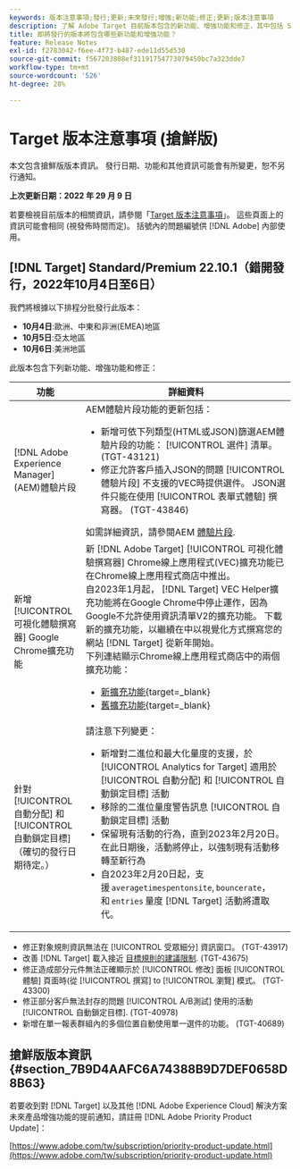 ```yaml
---
keywords: 版本注意事項;發行;更新;未來發行;增強;新功能;修正;更新;版本注意事項
description: 了解 Adobe Target 目前版本包含的新功能、增強功能和修正，其中包括 SDK、API 和 JavaScript 程式庫。
title: 即將發行的版本將包含哪些新功能和增強功能？
feature: Release Notes
exl-id: f2783042-f6ee-4f73-b487-ede11d55d530
source-git-commit: f567203808ef31191754773079450bc7a323dde7
workflow-type: tm+mt
source-wordcount: '526'
ht-degree: 28%

---
```


# Target 版本注意事項 (搶鮮版)

本文包含搶鮮版版本資訊。 發行日期、功能和其他資訊可能會有所變更，恕不另行通知。

**上次更新日期：2022 年 29 月 9 日**

若要檢視目前版本的相關資訊，請參閱「[Target 版本注意事項](release-notes.md)」。 這些頁面上的資訊可能會相同 (視發佈時間而定)。 括號內的問題編號供 [!DNL Adobe] 內部使用。

## [!DNL Target] Standard/Premium 22.10.1（錯開發行，2022年10月4日至6日）

我們將根據以下排程分批發行此版本：

* **10月4日**:歐洲、中東和非洲(EMEA)地區
* **10月5日**:亞太地區
* **10月6日**:美洲地區

此版本包含下列新功能、增強功能和修正：

| 功能 | 詳細資料 |
| --- | --- |
| [!DNL Adobe Experience Manager] (AEM)體驗片段 | AEM體驗片段功能的更新包括：<ul><li>新增可依下列類型(HTML或JSON)篩選AEM體驗片段的功能： [!UICONTROL 選件] 清單。 (TGT-43121)</li><li>修正允許客戶插入JSON的問題 [!UICONTROL 體驗片段] 不支援的VEC時提供選件。 JSON選件只能在使用 [!UICONTROL 表單式體驗] 撰寫器。 (TGT-43846)</li></ul>如需詳細資訊，請參閱AEM [體驗片段](/help/main/c-experiences/c-manage-content/aem-experience-fragments.md). |
| 新增 [!UICONTROL 可視化體驗撰寫器] Google Chrome擴充功能 | 新 [!DNL Adobe Target] [!UICONTROL 可視化體驗撰寫器] Chrome線上應用程式(VEC)擴充功能已在Chrome線上應用程式商店中推出。<br>自2023年1月起， [!DNL Target] VEC Helper擴充功能將在Google Chrome中停止運作，因為Google不允許使用資訊清單V2的擴充功能。 下載新的擴充功能，以繼續在中以視覺化方式撰寫您的網站 [!DNL Target] 從新年開始。<br>下列連結顯示Chrome線上應用程式商店中的兩個擴充功能：<ul><li>[新擴充功能](https://chrome.google.com/webstore/detail/adobe-experience-cloud-vi/kgmjjkfjacffaebgpkpcllakjifppnca){target=_blank}</li><li>[舊擴充功能](https://chrome.google.com/webstore/detail/adobe-target-vec-helper/ggjpideecfnbipkacplkhhaflkdjagak){target=_blank}</li></ul> |
| 針對 [!UICONTROL 自動分配] 和 [!UICONTROL 自動鎖定目標]<br>（確切的發行日期待定。） | 請注意下列變更：<ul><li>新增對二進位和最大化量度的支援，於 [!UICONTROL Analytics for Target] 適用於 [!UICONTROL 自動分配] 和 [!UICONTROL 自動鎖定目標] 活動</li><li>移除的二進位量度警告訊息 [!UICONTROL 自動鎖定目標] 活動</li><li>保留現有活動的行為，直到2023年2月20日。 在此日期後，活動將停止，以強制現有活動移轉至新行為</li><li>自2023年2月20日起，支援 `averagetimespentonsite`, `bouncerate`，和 `entries` 量度 [!DNL Target] 活動將遭取代。</li></ul> |

* 修正對象規則資訊無法在 [!UICONTROL 受眾細分] 資訊窗口。 (TGT-43917)
* 改善 [!DNL Target] 載入接近 [目標規則的建議限制](/help/main/r-troubleshooting-target/target-limits.md#targeting-rules). (TGT-43675)
* 修正造成部分元件無法正確顯示於 [!UICONTROL 修改] 面板 [!UICONTROL 體驗] 頁面時(從 [!UICONTROL 撰寫] to [!UICONTROL 瀏覽] 模式。 (TGT-43300)
* 修正部分客戶無法封存的問題 [!UICONTROL A/B測試] 使用的活動 [!UICONTROL 自動鎖定目標]. (TGT-40978)
* 新增在單一報表群組內的多個位置自動使用單一選件的功能。 (TGT-40689)

## 搶鮮版版本資訊 {#section_7B9D4AAFC6A74388B9D7DEF0658D8B63}

若要收到對 [!DNL Target] 以及其他 [!DNL Adobe Experience Cloud] 解決方案未來產品增強功能的提前通知，請註冊 [!DNL Adobe Priority Product Update]：

[https://www.adobe.com/tw/subscription/priority-product-update.html](https://www.adobe.com/tw/subscription/priority-product-update.html)
